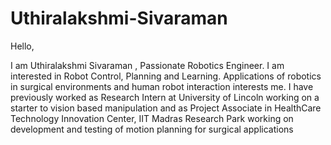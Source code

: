 # Uthiralakshmi-Sivaraman

Hello,

I am Uthiralakshmi Sivaraman , Passionate Robotics Engineer. I am interested in Robot Control, Planning and Learning. Applications of robotics in surgical environments and human robot interaction interests me. I have previously worked as Research Intern at University of Lincoln working on a starter to vision based manipulation and as Project Associate in HealthCare Technology Innovation Center, IIT Madras Research Park working on development and testing of motion planning for surgical applications  
